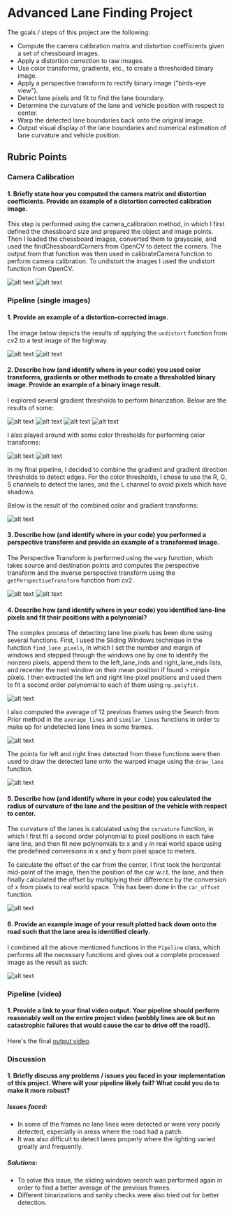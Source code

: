 # Advanced Lane Finding Project

The goals / steps of this project are the following:

* Compute the camera calibration matrix and distortion coefficients given a set of chessboard images.
* Apply a distortion correction to raw images.
* Use color transforms, gradients, etc., to create a thresholded binary image.
* Apply a perspective transform to rectify binary image ("birds-eye view").
* Detect lane pixels and fit to find the lane boundary.
* Determine the curvature of the lane and vehicle position with respect to center.
* Warp the detected lane boundaries back onto the original image.
* Output visual display of the lane boundaries and numerical estimation of lane curvature and vehicle position.

[//]: # (Image References)

[im01]: ./output_images/original-chessboard.png "Original Chessboard"
[im02]: ./output_images/undistorted-chessboard.png "Undistorted Chessboard"
[im03]: ./output_images/original-highway.png "Original Highway"
[im04]: ./output_images/undistorted-highway.png "Undistorted Highway"
[im05]: ./output_images/threshold-gradient.png "Threshold Gradient"
[im06]: ./output_images/threshold-magnitudepng "Threshold Magnitude"
[im07]: ./output_images/threshold-gradient-direction.png "Threshold Gradient Direction"
[im08]: ./output_images/combined-thresholds.png "Combined Magnitude and Direction Thresholds"
[im09]: ./output_images/color-channels.png "Color Channels"
[im10]: ./output_images/thresholded-s.png "Thresholded S Channel"
[im11]: ./output_images/combined-threshold.png "Combnined Color and Gradient Thresholds"
[im12]: ./output_images/warped.png "Warped Highway"
[im13]: ./output_images/thresholded-s-warped.png "Thresholded S Channel Warped Highway"
[im14]: ./output_images/sliding-windows.png "Sliding Windows"
[im15]: ./output_images/average-lines.png "Similar Lines from Average"
[im16]: ./output_images/detected-lane.png "Detected Lane"
[im17]: ./output_images/detected-lane-metrics.png "Detected Lane with Metrics"
[im18]: ./output_images/processed-image.png "Processed Image"

[video1]: ./project_video_output.mp4 "Output Video"

## Rubric Points

### Camera Calibration

#### 1. Briefly state how you computed the camera matrix and distortion coefficients. Provide an example of a distortion corrected calibration image.

This step is performed using the camera_calibration method, in which I first defined the chessboard size and prepared the object and image points. Then I loaded the chessboard images, converted them to grayscale, and used the findChessboardCorners from OpenCV to detect the corners. The output from that function was then used in calibrateCamera function to perform camera calibration.
To undistort the images I used the undistort function from OpenCV.

![alt text][im01]
![alt text][im02]

### Pipeline (single images)

#### 1. Provide an example of a distortion-corrected image.

The image below depicts the results of applying the `undistort` function from cv2 to a test image of the highway.

![alt text][im03]
![alt text][im04]

#### 2. Describe how (and identify where in your code) you used color transforms, gradients or other methods to create a thresholded binary image.  Provide an example of a binary image result.

I explored several gradient thresholds to perform binarization. Below are the results of some:

![alt text][im05]
![alt text][im06]
![alt text][im07]
![alt text][im08]

I also played around with some color thresholds for performing color transforms:

![alt text][im09]
![alt text][im10]

In my final pipeline, I decided to combine the gradient and gradient direction thresholds to detect edges. For the color thresholds, I chose to use the R, G, S channels to detect the lanes, and the L channel to avoid pixels which have shadows.

Below is the result of the combined color and gradient transforms:

![alt text][im11]

#### 3. Describe how (and identify where in your code) you performed a perspective transform and provide an example of a transformed image.

The Perspective Transform is performed using the `warp` function, which takes source and destination points and computes the perspective transform and the inverse perspective transform using the `getPerspectiveTransform` function from cv2.

![alt text][im12]
![alt text][im13]

#### 4. Describe how (and identify where in your code) you identified lane-line pixels and fit their positions with a polynomial?

The complex process of detecting lane line pixels has been done using several functions. First, I used the Sliding Windows technique in the function `find_lane_pixels`, in which I set the number and margin of windows and stepped through the windows one by one to identify the nonzero pixels, append them to the left_lane_inds and right_lane_inds lists, and recenter the next window on their mean position if found > minpix pixels.
I then extracted the left and right line pixel positions and used them to fit a second order polynomial to each of them using `np.polyfit`.

![alt text][im14]

I also computed the average of 12 previous frames using the Search from Prior method in the `average_lines` and `similar_lines` functions in order to make up for undetected lane lines in some frames.

![alt text][im15]

The points for left and right lines detected from these functions were then used to draw the detected lane onto the warped image using the `draw_lane` function.

![alt text][im16]

#### 5. Describe how (and identify where in your code) you calculated the radius of curvature of the lane and the position of the vehicle with respect to center.

The curvature of the lanes is calculated using the `curvature` function, in which I first fit a second order polynomial to pixel positions in each fake lane line, and then fit new polynomials to x and y in real world space using the predefined conversions in x and y from pixel space to meters.

To calculate the offset of the car from the center, I first took the horizontal mid-point of the image, then the position of the car w.r.t. the lane, and then finally calculated the offset by multiplying their difference by the conversion of x from pixels to real world space. This has been done in the `car_offset` function.

![alt text][im17]

#### 6. Provide an example image of your result plotted back down onto the road such that the lane area is identified clearly.

I combined all the above mentioned functions in the `Pipeline` class, which performs all the necessary functions and gives out a complete processed image as the result as such:

![alt text][im18]

### Pipeline (video)

#### 1. Provide a link to your final video output.  Your pipeline should perform reasonably well on the entire project video (wobbly lines are ok but no catastrophic failures that would cause the car to drive off the road!).

Here's the final [output video](./project_video_output.mp4).

### Discussion

#### 1. Briefly discuss any problems / issues you faced in your implementation of this project.  Where will your pipeline likely fail?  What could you do to make it more robust?

##### Issues faced:

* In some of the frames no lane lines were detected or were very poorly detected, especially in areas where the road had a patch.
* It was also difficult to detect lanes properly where the lighting varied greatly and frequently.

##### Solutions:

* To solve this issue, the sliding windows search was performed again in order to find a better average of the previous frames.
* Different binarizations and sanity checks were also tried out for better detection.
